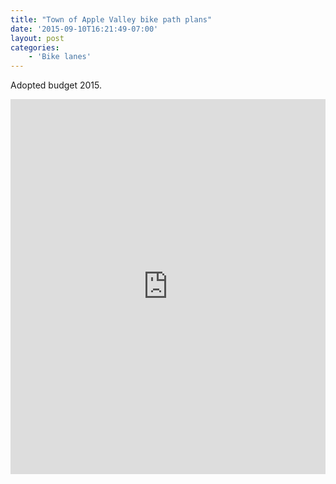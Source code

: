 ```yaml
---
title: "Town of Apple Valley bike path plans"
date: '2015-09-10T16:21:49-07:00'
layout: post
categories:
    - 'Bike lanes'
---
```


Adopted budget 2015.

<iframe class="scribd_iframe_embed" data-aspect-ratio="0.7729220222793488" data-auto-height="false" frameborder="0" height="600" id="doc_53772" loading="lazy" scrolling="no" src="https://www.scribd.com/embeds/344192483/content?start_page=1&view_mode=scroll&access_key=key-07gEoCQFce70pGacLKWm&show_recommendations=true" width="100%"></iframe>